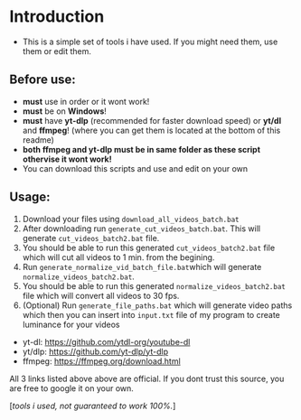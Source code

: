 # Introduction
- This is a simple set of tools i have used. If you might need them, use them or edit them.

## Before use:

- **must** use in order or it wont work!
- **must** be on **Windows**!
- **must** have **yt-dlp** (recommended for faster download speed) or **yt/dl** and **ffmpeg**! (where you can get them is located at the bottom of this readme)
- **both ffmpeg and yt-dlp must be in same folder as these script othervise it wont work!**
- You can download this scripts and use and edit on your own

## Usage:

 1. Download your files using `download_all_videos_batch.bat`
 2. After downloading run `generate_cut_videos_batch.bat`. This will generate `cut_videos_batch2.bat` file.
 3. You should be able to run this generated `cut_videos_batch2.bat` file which will cut all videos to 1 min. from the begining.
 4. Run `generate_normalize_vid_batch_file.bat`which will generate `normalize_videos_batch2.bat`.
 5. You should be able to run this generated `normalize_videos_batch2.bat` file which will convert all videos to 30 fps.
 6. (Optional) Run `generate_file_paths.bat` which will generate video paths which then you can insert into `input.txt` file of my program to create luminance for your videos


- yt-dl: https://github.com/ytdl-org/youtube-dl
- yt/dlp: https://github.com/yt-dlp/yt-dlp
- ffmpeg: https://ffmpeg.org/download.html

All 3 links listed above above are official. If you dont trust this source, you are free to google it on your own.

[*tools i used, not guaranteed to work 100%.*]
